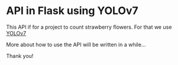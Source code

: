 # API in Flask using YOLOv7

This API if for a project to count strawberry flowers. For that we use [YOLOv7](https://github.com/WongKinYiu/yolov7)

More about how to use the API will be written in a while...

Thank you!
